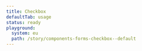 ```yaml
---
title: Checkbox
defaultTab: usage
status: ready
playground:
  system: eu
  path: /story/components-forms-checkbox--default
---
```

